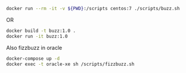```bash
docker run --rm -it -v ${PWD}:/scripts centos:7 ./scripts/buzz.sh
```

OR

```bash
docker build -t buzz:1.0 .
docker run -it buzz:1.0
```

Also fizzbuzz in oracle

```bash
docker-compose up -d
docker exec -t oracle-xe sh /scripts/fizzbuzz.sh
```